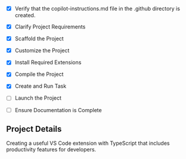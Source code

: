 <!-- Use this file to provide workspace-specific custom instructions to Copilot. For more details, visit https://code.visualstudio.com/docs/copilot/copilot-customization#_use-a-githubcopilotinstructionsmd-file -->

- [x] Verify that the copilot-instructions.md file in the .github directory is created.

- [x] Clarify Project Requirements
	<!-- Creating a useful VS Code extension with productivity tools for developers -->

- [x] Scaffold the Project
	<!-- Extension scaffolded successfully with TypeScript, esbuild bundling, and Git initialization -->

- [x] Customize the Project
	<!-- Added multiple useful productivity commands: duplicate line, insert timestamp, sort lines, remove empty lines, count words, generate UUID, status bar integration, and context menu items -->

- [x] Install Required Extensions
	<!-- No additional extensions required for this project -->

- [x] Compile the Project
	<!-- Project compiled successfully with no errors. Fixed linting warnings about missing curly braces. -->

- [x] Create and Run Task
	<!-- Tasks already configured by generator. Build and watch tasks are available. -->

- [ ] Launch the Project
	<!--
	Verify that all previous steps have been completed.
	Prompt user for debug mode, launch only if confirmed.
	 -->

- [ ] Ensure Documentation is Complete
	<!--
	Verify that all previous steps have been completed.
	Verify that README.md and the copilot-instructions.md file in the .github directory exists and contains current project information.
	Clean up the copilot-instructions.md file in the .github directory by removing all HTML comments.
	 -->

## Project Details
Creating a useful VS Code extension with TypeScript that includes productivity features for developers.
